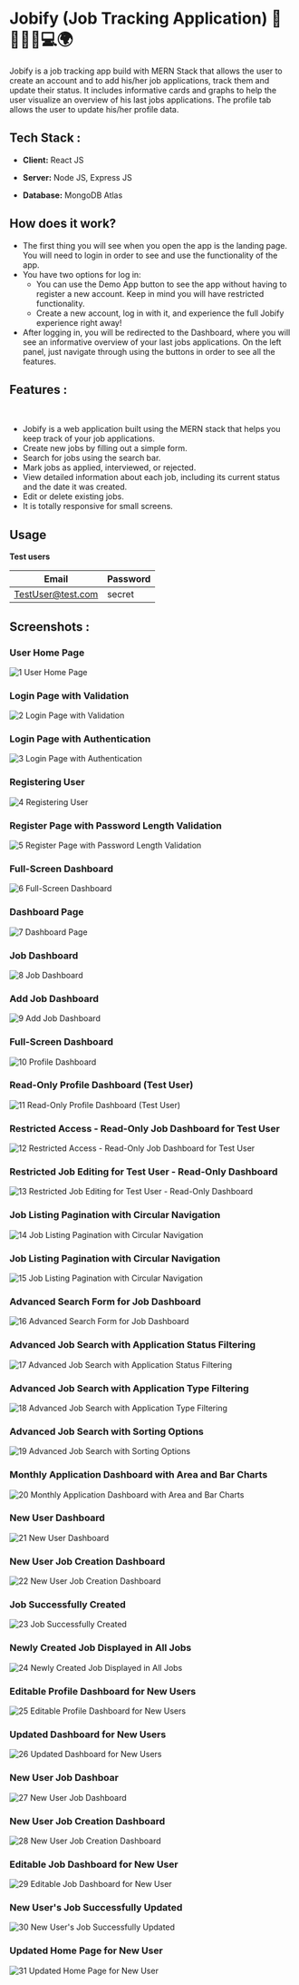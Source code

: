 # Jobify (Job Tracking Application) 🏢👨‍💻💼💻🌍

Jobify is a job tracking app build with MERN Stack that allows the user to create an account and to add his/her job applications, track them and update their status. It includes informative cards and graphs to help the user visualize an overview of his last jobs applications. The profile tab allows the user to update his/her profile data.

## Tech Stack :

* **Client:** React JS

* **Server:** Node JS, Express JS

* **Database:** MongoDB Atlas

## How does it work?

* The first thing you will see when you open the app is the landing page. You will need to login in order to see and use the functionality of the app.
* You have two options for log in:
  * You can use the Demo App button to see the app without having to register a new account. Keep in mind you will have restricted functionality.
  * Create a new account, log in with it, and experience the full Jobify experience right away!
* After logging in, you will be redirected to the Dashboard, where you will see an informative overview of your last jobs applications. On the left panel, just navigate through using the buttons in order to see all the features.


## Features : 

<br/>

<ul>
 <li> Jobify is a web application built using the MERN stack that helps you keep track of your job applications.</li>  
 <li> Create new jobs by filling out a simple form.</li>
 <li> Search for jobs using the search bar.</li>
 <li> Mark jobs as applied, interviewed, or rejected. </li>
 <li> View detailed information about each job, including its current status and the date it was created. </li>
 <li> Edit or delete existing jobs.</li>
 <li> It is totally responsive for small screens.</li>
</ul>

## Usage

**Test users**

| Email | Password  |
| -------- | --------- |
| TestUser@test.com | secret |

## Screenshots :

### User Home Page
![1  User Home Page](https://github.com/blackhacker09/Jobify/assets/56511978/f222b668-e343-413a-b956-02fa1eed6bfa)

### Login Page with Validation
![2  Login Page with Validation](https://github.com/blackhacker09/Jobify/assets/56511978/c5109fa9-0a81-4797-9d9f-8a26d75da27e)

### Login Page with Authentication
![3  Login Page with Authentication](https://github.com/blackhacker09/Jobify/assets/56511978/6baa3daf-8036-4ed0-b39a-d2a053082ed8)

### Registering User
![4  Registering User](https://github.com/blackhacker09/Jobify/assets/56511978/c09321c1-1505-4182-9f1b-9ad5693f8bac)

### Register Page with Password Length Validation
![5  Register Page with Password Length Validation](https://github.com/blackhacker09/Jobify/assets/56511978/17f5c4ee-98bf-47a9-913a-8eb19499dba4)

### Full-Screen Dashboard
![6  Full-Screen Dashboard](https://github.com/blackhacker09/Jobify/assets/56511978/7e5e833d-757f-4926-8330-a8a59b12eb0e)

### Dashboard Page
![7  Dashboard Page](https://github.com/blackhacker09/Jobify/assets/56511978/e5ef393b-a1b3-4272-89b4-52b68d2f5fb9)

### Job Dashboard
![8  Job Dashboard](https://github.com/blackhacker09/Jobify/assets/56511978/930acf36-f0f3-4f13-b7f4-ec230026d89d)

### Add Job Dashboard
![9  Add Job Dashboard](https://github.com/blackhacker09/Jobify/assets/56511978/f8b66f84-aa82-442b-9d00-5d15dd54e8fb)

### Full-Screen Dashboard
![10  Profile Dashboard](https://github.com/blackhacker09/Jobify/assets/56511978/8d5beabc-9c6e-47b1-a562-e01e5e739d58)

### Read-Only Profile Dashboard (Test User)
![11  Read-Only Profile Dashboard (Test User)](https://github.com/blackhacker09/Jobify/assets/56511978/9992b8e6-9337-42e8-a98c-d105c8294a2b)

### Restricted Access - Read-Only Job Dashboard for Test User
![12  Restricted Access - Read-Only Job Dashboard for Test User](https://github.com/blackhacker09/Jobify/assets/56511978/4957dc1c-a3e6-4ba6-909b-91367c40539d)

### Restricted Job Editing for Test User - Read-Only Dashboard
![13  Restricted Job Editing for Test User - Read-Only Dashboard](https://github.com/blackhacker09/Jobify/assets/56511978/ba337b0d-c9a2-4d16-8e71-91e3ba27348a)

### Job Listing Pagination with Circular Navigation
![14  Job Listing Pagination with Circular Navigation](https://github.com/blackhacker09/Jobify/assets/56511978/b4d363af-cb03-45b2-9c51-f0cf32cbb841)

### Job Listing Pagination with Circular Navigation
![15  Job Listing Pagination with Circular Navigation](https://github.com/blackhacker09/Jobify/assets/56511978/d5b14e42-b7f2-4c07-a2ea-03ff9d0968cb)

### Advanced Search Form for Job Dashboard
![16  Advanced Search Form for Job Dashboard](https://github.com/blackhacker09/Jobify/assets/56511978/ba407432-140f-4145-bd72-25231c2c16dc)

### Advanced Job Search with Application Status Filtering
![17  Advanced Job Search with Application Status Filtering](https://github.com/blackhacker09/Jobify/assets/56511978/56578cb1-4537-426e-aa1c-0f0ab2594971)

### Advanced Job Search with Application Type Filtering
![18  Advanced Job Search with Application Type Filtering](https://github.com/blackhacker09/Jobify/assets/56511978/b5eaf215-575a-4524-9061-9df20a08d9d4)

### Advanced Job Search with Sorting Options
![19  Advanced Job Search with Sorting Options](https://github.com/blackhacker09/Jobify/assets/56511978/bf178df2-20df-46e7-9b1e-7e4e2923fd99)

### Monthly Application Dashboard with Area and Bar Charts
![20  Monthly Application Dashboard with Area and Bar Charts](https://github.com/blackhacker09/Jobify/assets/56511978/2ae519f3-3991-4ec1-a061-8945092be665)

### New User Dashboard
![21  New User Dashboard](https://github.com/blackhacker09/Jobify/assets/56511978/eade975a-f349-4219-9e45-e14c6adef6be)

### New User Job Creation Dashboard
![22  New User Job Creation Dashboard](https://github.com/blackhacker09/Jobify/assets/56511978/9644c81c-3d09-430c-b69e-2a86811c05b3)

### Job Successfully Created
![23  Job Successfully Created](https://github.com/blackhacker09/Jobify/assets/56511978/54c0bc72-5ab5-4da0-993a-1f83a3d6bdd4)

### Newly Created Job Displayed in All Jobs
![24  Newly Created Job Displayed in All Jobs](https://github.com/blackhacker09/Jobify/assets/56511978/8acb59cd-98bb-4ba9-a1aa-cf80457c589f)

### Editable Profile Dashboard for New Users
![25  Editable Profile Dashboard for New Users](https://github.com/blackhacker09/Jobify/assets/56511978/2bd32714-462c-4b61-bfca-62ae6e60bf48)

### Updated Dashboard for New Users
![26  Updated Dashboard for New Users](https://github.com/blackhacker09/Jobify/assets/56511978/feade52c-43a0-4d77-bc66-b5d2c198212e)

### New User Job Dashboar
![27  New User Job Dashboard](https://github.com/blackhacker09/Jobify/assets/56511978/154677cb-8b9a-4901-8ba0-a51c838d30be)

### New User Job Creation Dashboard
![28  New User Job Creation Dashboard](https://github.com/blackhacker09/Jobify/assets/56511978/7a612506-4ee9-49d4-b5c2-9c7e8c13b268)

### Editable Job Dashboard for New User
![29  Editable Job Dashboard for New User](https://github.com/blackhacker09/Jobify/assets/56511978/8092b0c4-e559-4776-abb9-2a9e589a3c64)

### New User's Job Successfully Updated
![30  New User's Job Successfully Updated](https://github.com/blackhacker09/Jobify/assets/56511978/acc1a333-d55a-455b-a4fd-787ab7f6166c)

### Updated Home Page for New User
![31  Updated Home Page for New User](https://github.com/blackhacker09/Jobify/assets/56511978/5b721310-4860-4eb3-80f0-240ad02b9ef3)


